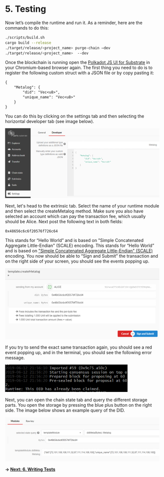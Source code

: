 # 5. Testing

Now let’s compile the runtime and run it. As a reminder, here are the commands to do this: 

```bash
./scripts/build.sh               
cargo build --release    
./target/release/<project_name> purge-chain –dev
./target/release/<project_name>  --dev
```

Once the blockchain is running open the [Polkadot JS UI for Substrate](https://polkadot.js.org/apps/) in your Chromium-based browser again. The first thing you need to do is to register the following custom struct with a JSON file or by copy pasting it: 

```
{
    "Metalog": {
        "did": "Vec<u8>",
        "unique_name": "Vec<u8>"
    }
}
```
You can do this by clicking on the settings tab and then selecting the horizontal developer tab (see image below). 

<img src="./images/testing_1.png" width="600px">

Next, let's head to the extrinsic tab. Select the name of your runtime module and then select the createMetalog method. Make sure you also have selected an account which can pay the transaction fee, which usually should be Alice. Next post the following text in both fields:

```
0x48656c6c6f20576f726c64
```
This stands for “Hello World” and is based on "Simple Concatenated Aggregate Little-Endian" (SCALE) encoding. This stands for “Hello World” and is based on ["Simple Concatenated Aggregate Little-Endian" (SCALE)](https://substrate.dev/docs/en/overview/low-level-data-format) encoding. You now should be able to “Sign and Submit” the transaction and on the right side of your screen, you should see the events popping up. 

<img src="./images/testing_2.png" width="600px">

If you try to send the exact same transaction again, you should see a red event popping up, and in the terminal, you should see the following error message. 

<img src="./images/testing_3.png" width="400px">

Next, you can open the chain state tab and query the different storage parts. You open the storage by pressing the blue plus button on the right side. The image below shows an example query of the DID. 

<img src="./images/testing_4.png" width="600px">

**-> [Next: 6. Writing Tests](./6_tests.md)**